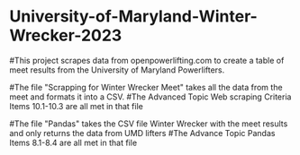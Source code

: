 # University-of-Maryland-Winter-Wrecker-2023
#This project scrapes data from openpowerlifting.com to create a table of meet results from the University of Maryland Powerlifters.

#The file "Scrapping for Winter Wrecker Meet" takes all the data from the meet and formats it into a CSV.
#The Advanced Topic Web scraping Criteria Items 10.1-10.3 are all met in that file

#The file "Pandas" takes the CSV file Winter Wrecker with the meet results and only returns the data from UMD lifters
#The Advance Topic Pandas Items 8.1-8.4 are all met in that file
